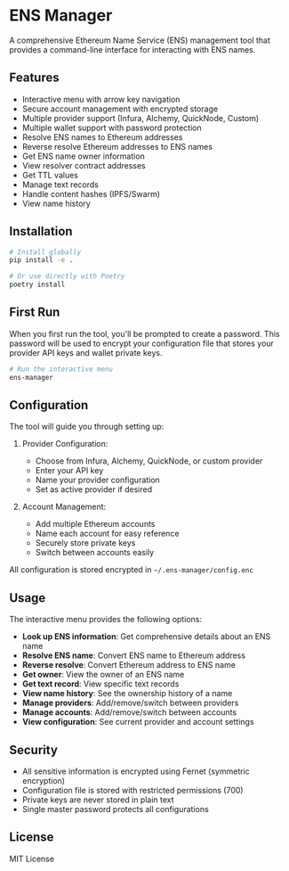 # ENS Manager

A comprehensive Ethereum Name Service (ENS) management tool that provides a command-line interface for interacting with ENS names.

## Features

- Interactive menu with arrow key navigation
- Secure account management with encrypted storage
- Multiple provider support (Infura, Alchemy, QuickNode, Custom)
- Multiple wallet support with password protection
- Resolve ENS names to Ethereum addresses
- Reverse resolve Ethereum addresses to ENS names
- Get ENS name owner information
- View resolver contract addresses
- Get TTL values
- Manage text records
- Handle content hashes (IPFS/Swarm)
- View name history

## Installation

```bash
# Install globally
pip install -e .

# Or use directly with Poetry
poetry install
```

## First Run

When you first run the tool, you'll be prompted to create a password. This password will be used to encrypt your configuration file that stores your provider API keys and wallet private keys.

```bash
# Run the interactive menu
ens-manager
```

## Configuration

The tool will guide you through setting up:

1. Provider Configuration:
   - Choose from Infura, Alchemy, QuickNode, or custom provider
   - Enter your API key
   - Name your provider configuration
   - Set as active provider if desired

2. Account Management:
   - Add multiple Ethereum accounts
   - Name each account for easy reference
   - Securely store private keys
   - Switch between accounts easily

All configuration is stored encrypted in `~/.ens-manager/config.enc`

## Usage

The interactive menu provides the following options:

- **Look up ENS information**: Get comprehensive details about an ENS name
- **Resolve ENS name**: Convert ENS name to Ethereum address
- **Reverse resolve**: Convert Ethereum address to ENS name
- **Get owner**: View the owner of an ENS name
- **Get text record**: View specific text records
- **View name history**: See the ownership history of a name
- **Manage providers**: Add/remove/switch between providers
- **Manage accounts**: Add/remove/switch between accounts
- **View configuration**: See current provider and account settings

## Security

- All sensitive information is encrypted using Fernet (symmetric encryption)
- Configuration file is stored with restricted permissions (700)
- Private keys are never stored in plain text
- Single master password protects all configurations

## License

MIT License 